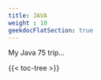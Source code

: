 ```yaml
---
title: JAVA
weight : 10
geekdocFlatSection: true
---
```


My Java 75 trip...

<!-- spellchecker-disable -->

{{< toc-tree >}}

<!-- spellchecker-enable -->